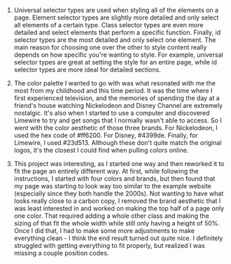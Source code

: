 1. Universal selector types are used when styling all of the elements on a page. Element selector types are slightly more detailed and only select all elements of a certain type. Class selector types are even more detailed and select elements that perform a specific function. Finally, id selector types are the most detailed and only select one element. The main reason for choosing one over the other to style content really depends on how specific you're wanting to style. For example, universal selector types are great at setting the style for an entire page, while id selector types are more ideal for detailed sections.

2. The color palette I wanted to go with was what resonated with me the most from my childhood and this time period. It was the time where I first experienced television, and the memories of spending the day at a friend's house watching Nickelodeon and Disney Channel are extremely nostalgic. It's also when I started to use a computer and discovered Limewire to try and get songs that I normally wasn't able to access. So I went with the color aesthetic of those three brands. For Nickelodeon, I used the hex code of #ff6200. For Disney, #4399de. Finally, for Limewire, I used #23d513. Although these don't quite match the original logos, it's the closest I could find when pulling colors online.

3. This project was interesting, as I started one way and then reworked it to fit the page an entirely different way. At first, while following the instructions, I started with four colors and brands, but then found that my page was starting to look way too similar to the example website (especially since they both handle the 2000s). Not wanting to have what looks really close to a carbon copy, I removed the brand aesthetic that I was least interested in and worked on making the top half of a page only one color. That required adding a whole other class and making the sizing of that fit the whole width while still only having a height of 50%. Once I did that, I had to make some more adjustments to make everything clean - I think the end result turned out quite nice. I definitely struggled with getting everything to fit properly, but realized I was missing a couple position codes.
